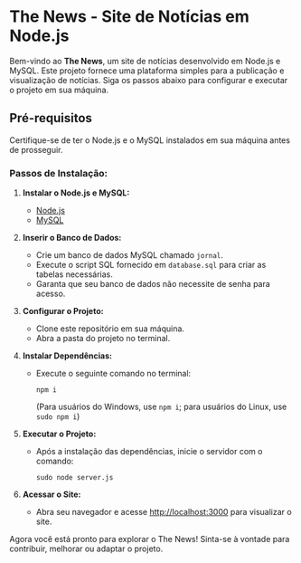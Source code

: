 
# The News - Site de Notícias em Node.js

Bem-vindo ao **The News**, um site de notícias desenvolvido em Node.js e MySQL. Este projeto fornece uma plataforma simples para a publicação e visualização de notícias. Siga os passos abaixo para configurar e executar o projeto em sua máquina.

## Pré-requisitos
Certifique-se de ter o Node.js e o MySQL instalados em sua máquina antes de prosseguir.

### Passos de Instalação:

1. **Instalar o Node.js e MySQL:**
   - [Node.js](https://nodejs.org/)
   - [MySQL](https://www.mysql.com/)

2. **Inserir o Banco de Dados:**
   - Crie um banco de dados MySQL chamado `jornal`.
   - Execute o script SQL fornecido em `database.sql` para criar as tabelas necessárias.
   - Garanta que seu banco de dados não necessite de senha para acesso.

3. **Configurar o Projeto:**
   - Clone este repositório em sua máquina.
   - Abra a pasta do projeto no terminal.

4. **Instalar Dependências:**
   - Execute o seguinte comando no terminal:
     ```
     npm i
     ```
     (Para usuários do Windows, use `npm i`; para usuários do Linux, use `sudo npm i`)

5. **Executar o Projeto:**
   - Após a instalação das dependências, inicie o servidor com o comando:
     ```
     sudo node server.js
     ```

6. **Acessar o Site:**
   - Abra seu navegador e acesse [http://localhost:3000](http://localhost:3000) para visualizar o site.

Agora você está pronto para explorar o The News! Sinta-se à vontade para contribuir, melhorar ou adaptar o projeto. 
